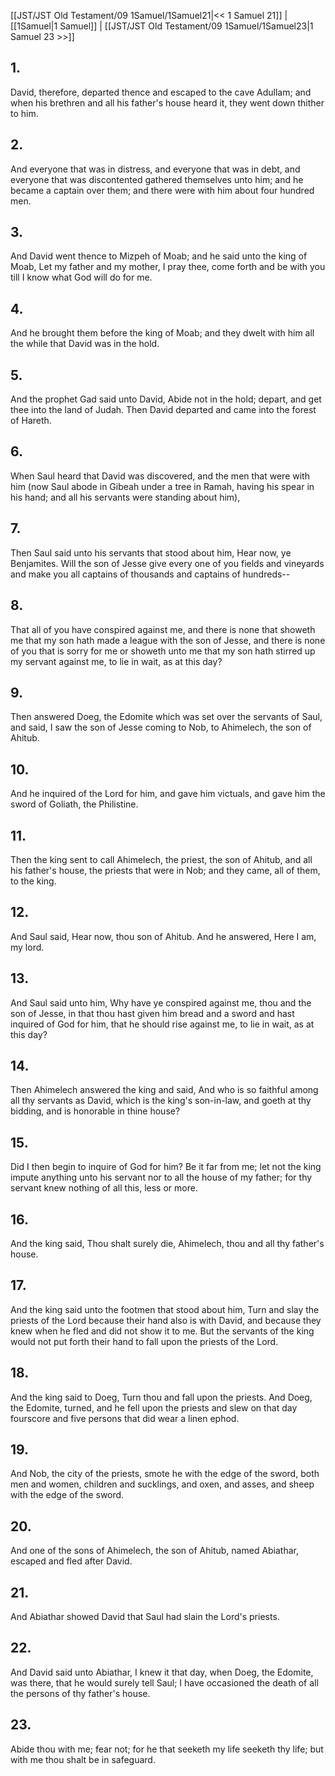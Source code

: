 [[JST/JST Old Testament/09 1Samuel/1Samuel21|<< 1 Samuel 21]] | [[1Samuel|1 Samuel]] | [[JST/JST Old Testament/09 1Samuel/1Samuel23|1 Samuel 23 >>]]
## 1.
David, therefore, departed thence and escaped to the cave Adullam; and when his brethren and all his father\'s house heard it, they went down thither to him.
## 2.
And everyone that was in distress, and everyone that was in debt, and everyone that was discontented gathered themselves unto him; and he became a captain over them; and there were with him about four hundred men.
## 3.
And David went thence to Mizpeh of Moab; and he said unto the king of Moab, Let my father and my mother, I pray thee, come forth and be with you till I know what God will do for me.
## 4.
And he brought them before the king of Moab; and they dwelt with him all the while that David was in the hold.
## 5.
And the prophet Gad said unto David, Abide not in the hold; depart, and get thee into the land of Judah. Then David departed and came into the forest of Hareth.
## 6.
When Saul heard that David was discovered, and the men that were with him (now Saul abode in Gibeah under a tree in Ramah, having his spear in his hand; and all his servants were standing about him),
## 7.
Then Saul said unto his servants that stood about him, Hear now, ye Benjamites. Will the son of Jesse give every one of you fields and vineyards and make you all captains of thousands and captains of hundreds\--
## 8.
That all of you have conspired against me, and there is none that showeth me that my son hath made a league with the son of Jesse, and there is none of you that is sorry for me or showeth unto me that my son hath stirred up my servant against me, to lie in wait, as at this day?
## 9.
Then answered Doeg, the Edomite which was set over the servants of Saul, and said, I saw the son of Jesse coming to Nob, to Ahimelech, the son of Ahitub.
## 10.
And he inquired of the Lord for him, and gave him victuals, and gave him the sword of Goliath, the Philistine.
## 11.
Then the king sent to call Ahimelech, the priest, the son of Ahitub, and all his father\'s house, the priests that were in Nob; and they came, all of them, to the king.
## 12.
And Saul said, Hear now, thou son of Ahitub. And he answered, Here I am, my lord.
## 13.
And Saul said unto him, Why have ye conspired against me, thou and the son of Jesse, in that thou hast given him bread and a sword and hast inquired of God for him, that he should rise against me, to lie in wait, as at this day?
## 14.
Then Ahimelech answered the king and said, And who is so faithful among all thy servants as David, which is the king\'s son-in-law, and goeth at thy bidding, and is honorable in thine house?
## 15.
Did I then begin to inquire of God for him? Be it far from me; let not the king impute anything unto his servant nor to all the house of my father; for thy servant knew nothing of all this, less or more.
## 16.
And the king said, Thou shalt surely die, Ahimelech, thou and all thy father\'s house.
## 17.
And the king said unto the footmen that stood about him, Turn and slay the priests of the Lord because their hand also is with David, and because they knew when he fled and did not show it to me. But the servants of the king would not put forth their hand to fall upon the priests of the Lord.
## 18.
And the king said to Doeg, Turn thou and fall upon the priests. And Doeg, the Edomite, turned, and he fell upon the priests and slew on that day fourscore and five persons that did wear a linen ephod.
## 19.
And Nob, the city of the priests, smote he with the edge of the sword, both men and women, children and sucklings, and oxen, and asses, and sheep with the edge of the sword.
## 20.
And one of the sons of Ahimelech, the son of Ahitub, named Abiathar, escaped and fled after David.
## 21.
And Abiathar showed David that Saul had slain the Lord\'s priests.
## 22.
And David said unto Abiathar, I knew it that day, when Doeg, the Edomite, was there, that he would surely tell Saul; I have occasioned the death of all the persons of thy father\'s house.
## 23.
Abide thou with me; fear not; for he that seeketh my life seeketh thy life; but with me thou shalt be in safeguard.

